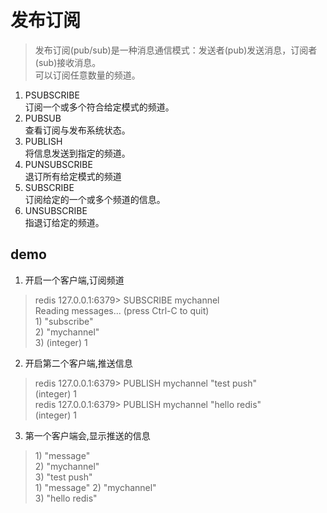 # 发布订阅
> 发布订阅(pub/sub)是一种消息通信模式：发送者(pub)发送消息，订阅者(sub)接收消息。     
> 可以订阅任意数量的频道。
1. PSUBSCRIBE      
订阅一个或多个符合给定模式的频道。
2. PUBSUB       
查看订阅与发布系统状态。
3. PUBLISH      
将信息发送到指定的频道。
4. PUNSUBSCRIBE     
退订所有给定模式的频道
5. SUBSCRIBE    
订阅给定的一个或多个频道的信息。
6. UNSUBSCRIBE      
指退订给定的频道。
## demo
1.  开启一个客户端,订阅频道        
> redis 127.0.0.1:6379> SUBSCRIBE mychannel       
> Reading messages... (press Ctrl-C to quit)    
> 1\) "subscribe"   
> 2\) "mychannel"   
> 3\) (integer) 1
2. 开启第二个客户端,推送信息
> redis 127.0.0.1:6379> PUBLISH mychannel "test push"      
> (integer) 1   
> redis 127.0.0.1:6379> PUBLISH mychannel "hello redis"   
> (integer) 1
3. 第一个客户端会,显示推送的信息
> 1\) "message"     
> 2\) "mychannel"   
> 3\) "test push"   
> 1\) "message" 
> 2\) "mychannel"   
> 3\) "hello redis" 